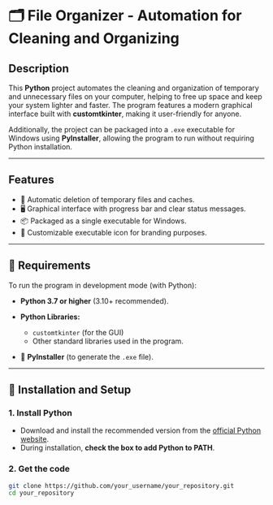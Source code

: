 # 🗂️ File Organizer - Automation for Cleaning and Organizing

## Description

This **Python** project automates the cleaning and organization of temporary and unnecessary files on your computer, helping to free up space and keep your system lighter and faster. The program features a modern graphical interface built with **customtkinter**, making it user-friendly for anyone.

Additionally, the project can be packaged into a `.exe` executable for Windows using **PyInstaller**, allowing the program to run without requiring Python installation.

---

## Features

- 🧹 Automatic deletion of temporary files and caches.  
- 🖥️ Graphical interface with progress bar and clear status messages.  
- 📦 Packaged as a single executable for Windows.  
- 🎨 Customizable executable icon for branding purposes.

---

## 📌 Requirements

To run the program in development mode (with Python):

- **Python 3.7 or higher** (3.10+ recommended).  
- **Python Libraries:**  
  - `customtkinter` (for the GUI)  
  - Other standard libraries used in the program.

- 🔧 **PyInstaller** (to generate the `.exe` file).

---

## 🚀 Installation and Setup

### 1. Install Python

- Download and install the recommended version from the [official Python website](https://www.python.org/downloads/).  
- During installation, **check the box to add Python to PATH**.

### 2. Get the code

```bash
git clone https://github.com/your_username/your_repository.git
cd your_repository

